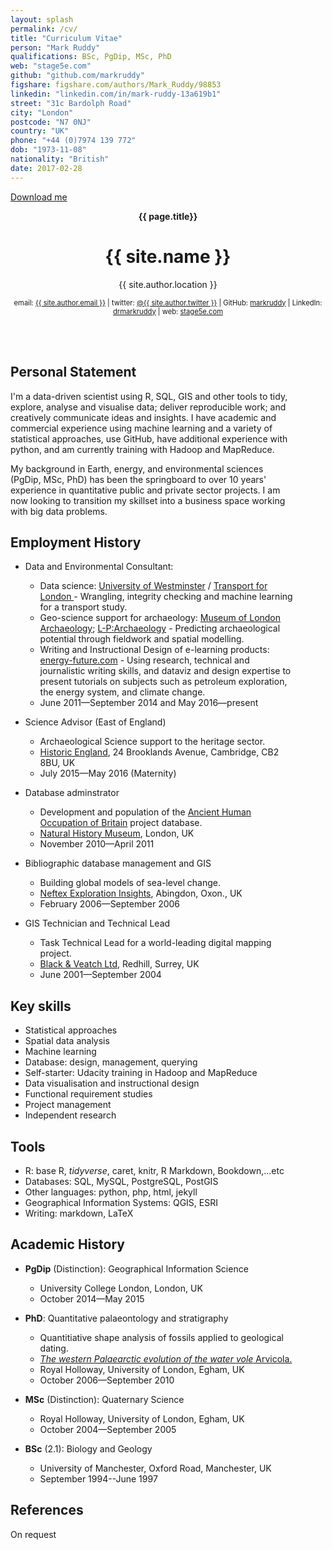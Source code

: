 ```yaml
---
layout: splash
permalink: /cv/
title: "Curriculum Vitae"  
person: "Mark Ruddy"
qualifications: BSc, PgDip, MSc, PhD  
web: "stage5e.com"
github: "github.com/markruddy"  
figshare: figshare.com/authors/Mark_Ruddy/98853
linkedin: "linkedin.com/in/mark-ruddy-13a619b1"
street: "31c Bardolph Road"  
city: "London"  
postcode: "N7 0NJ"  
country: "UK"  
phone: "+44 (0)7974 139 772"  
dob: "1973-11-08"
nationality: "British"
date: 2017-02-28 
--- 
```



<a href="https://cdn.rawgit.com/markruddy/stage5e_files/4255a4c1/cv-mark-ruddy-2017-04-19.pdf" download>Download me</a>

<div style=" text-align: center">
<p><b>{{ page.title}}</b></p>



<h1>{{ site.name }}</h1>


<p>
    {{ site.author.location }}<br/>
</p>

</div>


<div style=" text-align: center; font-size: 80%">

email: <a href="mailto:{{ site.author.email }}">{{ site.author.email }}</a> | twitter: <a href="https://twitter.com/{{ site.twitter.username }}">@{{ site.author.twitter }}</a> | GitHub: <a href="http://github.com/{{ site.author.github }}">markruddy</a> | LinkedIn: <a href="https://www.linkedin.com/in/{{ author.linkedin }}">drmarkruddy</a> | web: <a href="http://www.stage5e.com/">stage5e.com</a>


</div>

<br>


<div style="float:left; font-size: 100%; margin-top: 20px; width: 90%" markdown="1">  


## Personal Statement

I'm a data-driven scientist using R, SQL, GIS and other tools to tidy, explore, analyse and visualise data; deliver reproducible work; and creatively communicate ideas and insights. I have academic and commercial experience using machine learning and a variety of statistical approaches, use GitHub, have additional experience with python, and am currently training with Hadoop and MapReduce.

My background in Earth, energy, and environmental sciences (PgDip, MSc, PhD) has been the springboard to over 10 years' experience in quantitative public and private sector projects. I am now looking to transition my skillset into a business space working with big data problems.

## Employment History

* Data and Environmental Consultant:
    * Data science: [University of Westminster](https://www.westminster.ac.uk/) / [Transport for London ](https://tfl.gov.uk/) - Wrangling, integrity checking and machine learning for a transport study.
    * Geo-science support for archaeology:  [Museum of London Archaeology](http://www.mola.org.uk/); [L-P:Archaeology](http://www.lparchaeology.com/cms/) - Predicting archaeological potential through fieldwork and spatial modelling.
    * Writing and Instructional Design of e-learning products: [energy-future.com](http://energy-future.com/) - Using research, technical and journalistic writing skills, and dataviz and design expertise to present tutorials on subjects such as petroleum exploration, the energy system, and climate change.
    * June 2011—September 2014 and May 2016—present

* Science Advisor (East of England)
    * Archaeological Science support to the heritage sector.
    * [Historic England](http://www.historicengland.org.uk/advice/technical-advice/archaeological-science/science-advisors/), 24 Brooklands Avenue, Cambridge, CB2 8BU, UK 
    * July 2015—May 2016 (Maternity)

* Database adminstrator
    * Development and population of the [Ancient Human Occupation of Britain](http://www.ahobproject.org/) project database.
    * [Natural History Museum](http://www.nhm.ac.uk/), London, UK
    * November 2010—April 2011

* Bibliographic database management and GIS
    * Building global models of sea-level change.
    * [Neftex Exploration Insights](http://www.neftex.com/), Abingdon, Oxon., UK
    * February 2006—September 2006

* GIS Technician and Technical Lead
    * Task Technical Lead for a world-leading digital mapping project.
    * [Black & Veatch Ltd](http://bv.com/), Redhill, Surrey, UK
    * June 2001—September 2004

## Key skills

* Statistical approaches
* Spatial data analysis
* Machine learning
* Database: design, management, querying
* Self-starter: Udacity training in Hadoop and MapReduce
* Data visualisation and instructional design
* Functional requirement studies
* Project management
* Independent research

## Tools

* R: base R, *tidyverse*, caret, knitr, R Markdown, Bookdown,...etc
* Databases: SQL, MySQL, PostgreSQL, PostGIS
* Other languages: python, php, html, jekyll
* Geographical Information Systems: QGIS, ESRI
* Writing: markdown, LaTeX


## Academic History

* **PgDip** (Distinction):&nbsp;Geographical Information Science
    * University College London, London, UK  
    * October 2014—May 2015

* **PhD**:&nbsp;Quantitative palaeontology and stratigraphy
    * Quantitiative shape analysis of fossils applied to geological dating.
    * [*The western Palaearctic evolution of the water vole* Arvicola.](http://dx.doi.org/10.6084/m9.figshare.94392)
    * Royal Holloway, University of London, Egham, UK  
    * October 2006—September 2010

* **MSc** (Distinction):&nbsp;Quaternary Science
    * Royal Holloway, University of London, Egham, UK  
    * October 2004—September 2005

* **BSc** (2.1):&nbsp;Biology and Geology
    * University of Manchester, Oxford Road, Manchester, UK
    * September 1994--June 1997


## References

On request



</div>











